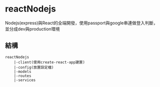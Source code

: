 # reactNodejs

Nodejs(express)與React的全端開發，使用passport與google串連做登入判斷，並分成dev與production環境


## 結構
```
reactNodejs
    |-client(使用create-react-app建置)
    |-config(放置設定檔)
    |-models
    |-routes
    |-services
```
